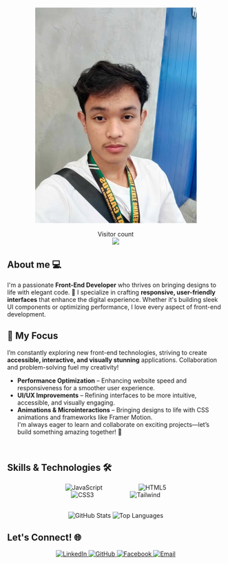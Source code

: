 <p align="center"> 
<img src="https://raw.githubusercontent.com/RhenDevs/RhenDevs/master/resources/RHENZY.jpg" alt="Hello world" height="500px">
</p>

<p align="center"> 
  Visitor count<br>
  <img src="https://profile-counter.glitch.me/RhenDevs/count.svg" />
</p>

## About me 💻

I'm a passionate **Front-End Developer** who thrives on bringing designs to life with elegant code. 🚀 I specialize in crafting **responsive, user-friendly interfaces** that enhance the digital experience. Whether it's building sleek UI components or optimizing performance, I love every aspect of front-end development.

## 🎯 My Focus
I’m constantly exploring new front-end technologies, striving to create **accessible, interactive, and visually stunning** applications. Collaboration and problem-solving fuel my creativity! 
- **Performance Optimization** – Enhancing website speed and responsiveness for a smoother user experience.   
- **UI/UX Improvements** – Refining interfaces to be more intuitive, accessible, and visually engaging.  
- **Animations & Microinteractions** – Bringing designs to life with CSS animations and frameworks like Framer Motion.  
I'm always eager to learn and collaborate on exciting projects—let’s build something amazing together! 🚀  

<p><br /></p>

## Skills & Technologies 🛠️

<p align="center" style="margin: 10px 30px;">
  <img alt="JavaScript" src="https://img.shields.io/badge/JavaScript-F7DF1E?style=flat-square&logo=javascript&logoColor=black" style="margin: 0 40px" />
  <img alt="HTML5" src="https://img.shields.io/badge/HTML5-E34F26?style=flat-square&logo=html5&logoColor=white" style="margin: 0 40px" />
  <img alt="CSS3" src="https://img.shields.io/badge/CSS3-1572B6?style=flat-square&logo=css3&logoColor=white" style="margin: 0 40px" />
  <img alt="Tailwind" src="https://img.shields.io/badge/Tailwind-38B2AC?style=flat-square&logo=tailwind-css&logoColor=white" style="margin: 0 40px" />
  <br />
</p>

<p align="center">
  <br />
  <img src="https://github-readme-stats.vercel.app/api?username=RhenDevs&show_icons=true&theme=gruvbox" alt="GitHub Stats" />
  <img src="https://github-readme-stats.vercel.app/api/top-langs/?username=RhenDevs&layout=compact&theme=gruvbox" alt="Top Languages" />
  <br />
</p>

## Let's Connect! 🌐

<p align="center" style="margin: 10px 30px;">
  <a href="https://www.linkedin.com/in/RhenDevs/" target="_blank">
    <img alt="LinkedIn" src="https://img.shields.io/badge/LinkedIn-0077B5?style=for-the-badge&logo=linkedin&logoColor=white" />
  </a>
  <a href="https://github.com/RhenDevs" target="_blank">
    <img alt="GitHub" src="https://img.shields.io/badge/GitHub-100000?style=for-the-badge&logo=github&logoColor=white" />
  </a>
  <a href="https://www.facebook.com/kcsean.calinao" target="_blank">
    <img alt="Facebook" src="https://img.shields.io/badge/Facebook-1877F2?style=for-the-badge&logo=facebook&logoColor=white" />
  </a>
  <a href="mailto:kcseancalinao@gmail.com">
    <img alt="Email" src="https://img.shields.io/badge/Email-D14836?style=for-the-badge&logo=gmail&logoColor=white" />
  </a>
</p>
